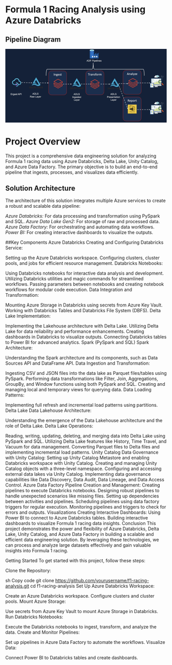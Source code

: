 # Formula 1 Racing Analysis using Azure Databricks

## Pipeline Diagram

![Pipeline Diagram](assets/f1_pipeline.png)


# Project Overview
This project is a comprehensive data engineering solution for analyzing Formula 1 racing data using Azure Databricks, Delta Lake, Unity Catalog, and Azure Data Factory. The primary objective is to build an end-to-end pipeline that ingests, processes, and visualizes data efficiently.

## Solution Architecture
The architecture of this solution integrates multiple Azure services to create a robust and scalable data pipeline:

*Azure Databricks:* For data processing and transformation using PySpark and SQL.
*Azure Data Lake Gen2:* For storage of raw and processed data.
*Azure Data Factory:* For orchestrating and automating data workflows.
*Power BI:* For creating interactive dashboards to visualize the outputs.

##Key Components
Azure Databricks
Creating and Configuring Databricks Service:

Setting up the Azure Databricks workspace.
Configuring clusters, cluster pools, and jobs for efficient resource management.
Databricks Notebooks:

Using Databricks notebooks for interactive data analysis and development.
Utilizing Databricks utilities and magic commands for streamlined workflows.
Passing parameters between notebooks and creating notebook workflows for modular code execution.
Data Integration and Transformation:

Mounting Azure Storage in Databricks using secrets from Azure Key Vault.
Working with Databricks Tables and Databricks File System (DBFS).
Delta Lake Implementation:

Implementing the Lakehouse architecture with Delta Lake.
Utilizing Delta Lake for data reliability and performance enhancements.
Creating dashboards in Databricks to visualize outputs.
Connecting Databricks tables to Power BI for advanced analytics.
Spark (PySpark and SQL)
Spark Architecture:

Understanding the Spark architecture and its components, such as Data Sources API and DataFrame API.
Data Ingestion and Transformation:

Ingesting CSV and JSON files into the data lake as Parquet files/tables using PySpark.
Performing data transformations like Filter, Join, Aggregations, GroupBy, and Window functions using both PySpark and SQL.
Creating and managing local and temporary views for querying data.
Data Loading Patterns:

Implementing full refresh and incremental load patterns using partitions.
Delta Lake
Data Lakehouse Architecture:

Understanding the emergence of the Data Lakehouse architecture and the role of Delta Lake.
Delta Lake Operations:

Reading, writing, updating, deleting, and merging data into Delta Lake using PySpark and SQL.
Utilizing Delta Lake features like History, Time Travel, and Vacuum for data management.
Converting Parquet files to Delta files and implementing incremental load patterns.
Unity Catalog
Data Governance with Unity Catalog:
Setting up Unity Catalog Metastore and enabling Databricks workspace with Unity Catalog.
Creating and managing Unity Catalog objects with a three-level namespace.
Configuring and accessing external data lakes via Unity Catalog.
Implementing data governance capabilities like Data Discovery, Data Audit, Data Lineage, and Data Access Control.
Azure Data Factory
Pipeline Creation and Management:
Creating pipelines to execute Databricks notebooks.
Designing robust pipelines to handle unexpected scenarios like missing files.
Setting up dependencies between activities and pipelines.
Scheduling pipelines using data factory triggers for regular execution.
Monitoring pipelines and triggers to check for errors and outputs.
Visualizations
Creating Interactive Dashboards:
Using Power BI to connect to Azure Databricks tables.
Building interactive dashboards to visualize Formula 1 racing data insights.
Conclusion
This project demonstrates the power and flexibility of Azure Databricks, Delta Lake, Unity Catalog, and Azure Data Factory in building a scalable and efficient data engineering solution. By leveraging these technologies, we can process and analyze large datasets effectively and gain valuable insights into Formula 1 racing.

Getting Started
To get started with this project, follow these steps:

Clone the Repository:

sh
Copy code
git clone https://github.com/yourusername/f1-racing-analysis.git
cd f1-racing-analysis
Set Up Azure Databricks Workspace:

Create an Azure Databricks workspace.
Configure clusters and cluster pools.
Mount Azure Storage:

Use secrets from Azure Key Vault to mount Azure Storage in Databricks.
Run Databricks Notebooks:

Execute the Databricks notebooks to ingest, transform, and analyze the data.
Create and Monitor Pipelines:

Set up pipelines in Azure Data Factory to automate the workflows.
Visualize Data:

Connect Power BI to Databricks tables and create dashboards.





